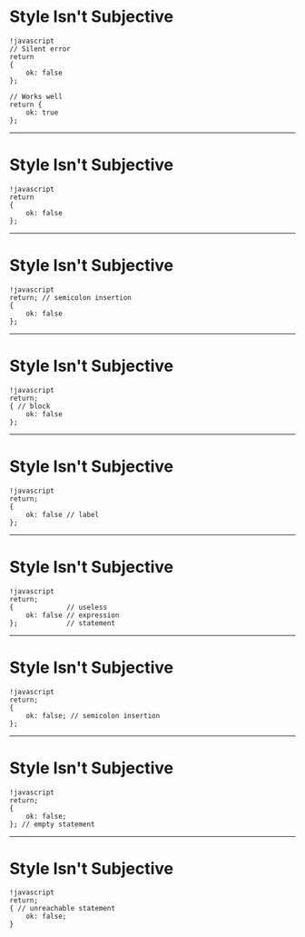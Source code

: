 # Style Isn't Subjective

	!javascript
	// Silent error
	return
	{
		ok: false
	};

	// Works well
	return {
		ok: true
	};
	
---

# Style Isn't Subjective

	!javascript
	return
	{
		ok: false
	};
	
---

# Style Isn't Subjective

	!javascript
	return; // semicolon insertion
	{
		ok: false
	};

---

# Style Isn't Subjective

	!javascript
	return;
	{ // block
		ok: false
	};
	
---

# Style Isn't Subjective

	!javascript
	return;
	{
		ok: false // label
	};

---

# Style Isn't Subjective

	!javascript
	return;
	{             // useless
		ok: false // expression
	};            // statement
	
---

# Style Isn't Subjective

	!javascript
	return;
	{
		ok: false; // semicolon insertion
	};

---

# Style Isn't Subjective

	!javascript
	return;
	{
		ok: false;
	}; // empty statement

---

# Style Isn't Subjective

	!javascript
	return;
	{ // unreachable statement
		ok: false;
	}
